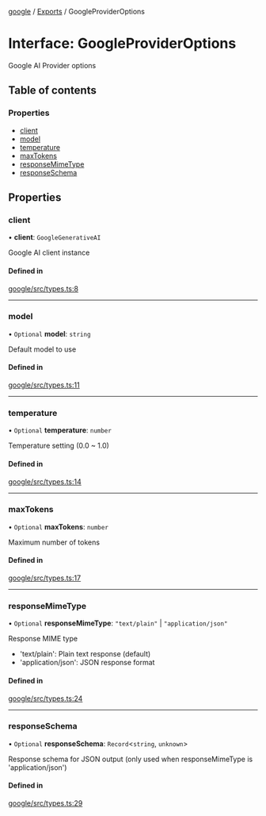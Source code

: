 <!-- 
 ⚠️  AUTO-GENERATED FILE - DO NOT EDIT MANUALLY
 This file is automatically generated by scripts/docs-generator.js
 To make changes, edit the source TypeScript files or update the generator script
-->

[google](../../) / [Exports](../modules) / GoogleProviderOptions

# Interface: GoogleProviderOptions

Google AI Provider options

## Table of contents

### Properties

- [client](GoogleProviderOptions#client)
- [model](GoogleProviderOptions#model)
- [temperature](GoogleProviderOptions#temperature)
- [maxTokens](GoogleProviderOptions#maxtokens)
- [responseMimeType](GoogleProviderOptions#responsemimetype)
- [responseSchema](GoogleProviderOptions#responseschema)

## Properties

### client

• **client**: `GoogleGenerativeAI`

Google AI client instance

#### Defined in

[google/src/types.ts:8](https://github.com/woojubb/robota/blob/7cc8c5dc7bc6a25399fd926ad971519431fc587f/packages/google/src/types.ts#L8)

___

### model

• `Optional` **model**: `string`

Default model to use

#### Defined in

[google/src/types.ts:11](https://github.com/woojubb/robota/blob/7cc8c5dc7bc6a25399fd926ad971519431fc587f/packages/google/src/types.ts#L11)

___

### temperature

• `Optional` **temperature**: `number`

Temperature setting (0.0 ~ 1.0)

#### Defined in

[google/src/types.ts:14](https://github.com/woojubb/robota/blob/7cc8c5dc7bc6a25399fd926ad971519431fc587f/packages/google/src/types.ts#L14)

___

### maxTokens

• `Optional` **maxTokens**: `number`

Maximum number of tokens

#### Defined in

[google/src/types.ts:17](https://github.com/woojubb/robota/blob/7cc8c5dc7bc6a25399fd926ad971519431fc587f/packages/google/src/types.ts#L17)

___

### responseMimeType

• `Optional` **responseMimeType**: ``"text/plain"`` \| ``"application/json"``

Response MIME type
- 'text/plain': Plain text response (default)
- 'application/json': JSON response format

#### Defined in

[google/src/types.ts:24](https://github.com/woojubb/robota/blob/7cc8c5dc7bc6a25399fd926ad971519431fc587f/packages/google/src/types.ts#L24)

___

### responseSchema

• `Optional` **responseSchema**: `Record`\<`string`, `unknown`\>

Response schema for JSON output (only used when responseMimeType is 'application/json')

#### Defined in

[google/src/types.ts:29](https://github.com/woojubb/robota/blob/7cc8c5dc7bc6a25399fd926ad971519431fc587f/packages/google/src/types.ts#L29)
